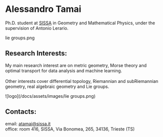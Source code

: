
# Alessandro Tamai


​Ph.D. student at [SISSA](https://www.sissa.it)  in Geometry and Mathematical Physics, 
under the supervision of Antonio Lerario.

lie groups.png

## Research Interests:

My main research interest are on metric geometry, Morse theory and optimal transport for data analysis and machine learning.
\
\
Other interests cover differential topology, Riemannian and subRiemannian geometry, real algebraic geometry and Lie groups.

![logo](/docs/assets/images/lie groups.png)

## Contacts:

email:  atamai@sissa.it
\
office: room 416, SISSA, Via Bonomea, 265, 34136, Trieste (TS)


